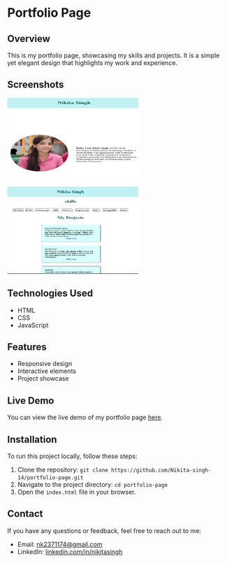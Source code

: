 # Portfolio Page

## Overview
This is my portfolio page, showcasing my skills and projects. It is a simple yet elegant design that highlights my work and experience.

## Screenshots
<img src="screenshots/screenshot1.png" width="300" height="200">
<img src="screenshots/screenshot2.png" width="300" height="200">


## Technologies Used
* HTML
* CSS
* JavaScript

## Features
* Responsive design
* Interactive elements
* Project showcase

## Live Demo
You can view the live demo of my portfolio page [here](https://nikita-singh-14.github.io/CODSOFT/).

## Installation
To run this project locally, follow these steps:

1. Clone the repository: `git clone https://github.com/Nikita-singh-14/portfolio-page.git`
2. Navigate to the project directory: `cd portfolio-page`
3. Open the `index.html` file in your browser.

## Contact
If you have any questions or feedback, feel free to reach out to me:

* Email: [nk2371174@gmail.com](mailto:nikitasingh@email.com)
* LinkedIn: [linkedin.com/in/nikitasingh](https://www.linkedin.com/in/nikita-singh-3560652bb?utm_source=share&utm_campaign=share_via&utm_content=profile&utm_medium=android_app)

